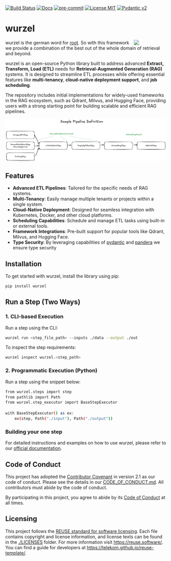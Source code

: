 [![Build Status](https://img.shields.io/badge/build-passing-brightgreen)](https://github.com/telekom/wurzel/actions)
[![Docs](https://img.shields.io/badge/docs-live-brightgreen)](https://telekom.github.io/wurzel/)
[![pre-commit](https://img.shields.io/badge/pre--commit-enabled-brightgreen?logo=pre-commit&logoColor=white)](https://github.com/pre-commit/pre-commit)
[![License MIT](https://img.shields.io/github/license/docling-project/docling)](https://reuse.software/)
[![Pydantic v2](https://img.shields.io/endpoint?url=https://raw.githubusercontent.com/pydantic/pydantic/main/docs/badge/v2.json)](https://pydantic.dev)

# wurzel
<img src=https://raw.githubusercontent.com/telekom/wurzel/main/docs/icon.png width=20% align=right>


wurzel is the german word for [root](https://en.wikipedia.org/wiki/Root). So with this framework we provide a combination of the best out of the whole domain of retrieval and beyond.

wurzel is an open-source Python library built to address advanced **Extract, Transform, Load (ETL)** needs for **Retrieval-Augmented Generation (RAG)** systems. It is designed to streamline ETL processes while offering essential features like **multi-tenancy**, **cloud-native deployment support**, and **job scheduling**.

The repository includes initial implementations for widely-used frameworks in the RAG ecosystem, such as Qdrant, Milvus, and Hugging Face, providing users with a strong starting point for building scalable and efficient RAG pipelines.

![Sample Pipeline](.excalidraw.png)
## Features

- **Advanced ETL Pipelines**: Tailored for the specific needs of RAG systems.
- **Multi-Tenancy**: Easily manage multiple tenants or projects within a single system.
- **Cloud-Native Deployment**: Designed for seamless integration with Kubernetes, Docker, and other cloud platforms.
- **Scheduling Capabilities**: Schedule and manage ETL tasks using built-in or external tools.
- **Framework Integrations**: Pre-built support for popular tools like Qdrant, Milvus, and Hugging Face.
- **Type Security**: By leveraging capabilities of [pydantic](https://docs.pydantic.dev/latest/) and [pandera](https://pandera.readthedocs.io/en/stable/) we ensure type security

## Installation

To get started with wurzel, install the library using pip:

```bash
pip install wurzel
```


## Run a Step (Two Ways)

### 1. CLI-based Execution
Run a step using the CLI:
```bash
wurzel run <step_file_path> --inputs ./data --output ./out
```
To inspect the step requirements:
```bash
wurzel inspect wurzel.<step_path>
```
### 2. Programmatic Execution (Python)
Run a step using the snippet below:
```bash
from wurzel.steps import step
from pathlib import Path
from wurzel.step_executor import BaseStepExecutor

with BaseStepExecutor() as ex:
    ex(step, Path("./input"), Path("./output"))
```

### Building your one step

For detailed instructions and examples on how to use wurzel, please refer to our [official documentation](https://telekom.github.io/wurzel/).

## Code of Conduct

This project has adopted the [Contributor Covenant](https://www.contributor-covenant.org/) in version 2.1 as our code of conduct. Please see the details in our [CODE_OF_CONDUCT.md](CODE_OF_CONDUCT.md). All contributors must abide by the code of conduct.

By participating in this project, you agree to abide by its [Code of Conduct](./CODE_OF_CONDUCT.md) at all times.

## Licensing

This project follows the [REUSE standard for software licensing](https://reuse.software/).
Each file contains copyright and license information, and license texts can be found in the [./LICENSES](./LICENSES) folder. For more information visit https://reuse.software/.
You can find a guide for developers at https://telekom.github.io/reuse-template/.
